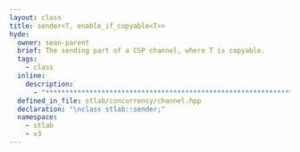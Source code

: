 ```yaml
---
layout: class
title: sender<T, enable_if_copyable<T>>
hyde:
  owner: sean-parent
  brief: The sending part of a CSP channel, where T is copyable.
  tags:
    - class
  inline:
    description:
      - "***********************************************************************************************"
  defined_in_file: stlab/concurrency/channel.hpp
  declaration: "\nclass stlab::sender;"
  namespace:
    - stlab
    - v3
---
```

